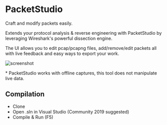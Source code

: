 # PacketStudio

Craft and modify packets easily.

Extends your protocol analysis & reverse engineering with PacketStudio by leveraging Wireshark's powerful dissection engine.

The UI allows you to edit pcap/pcapng files, add/remove/edit packets all with live feedback and easy ways to export your work.


![screenshot](https://i.imgur.com/GNuIcXn.png)

\* PacketStudio works with offline captures, this tool does not manipulate live data.


## Compilation

* Clone
* Open .sln in Visual Studio (Community 2019 suggested)
* Compile & Run (F5)
